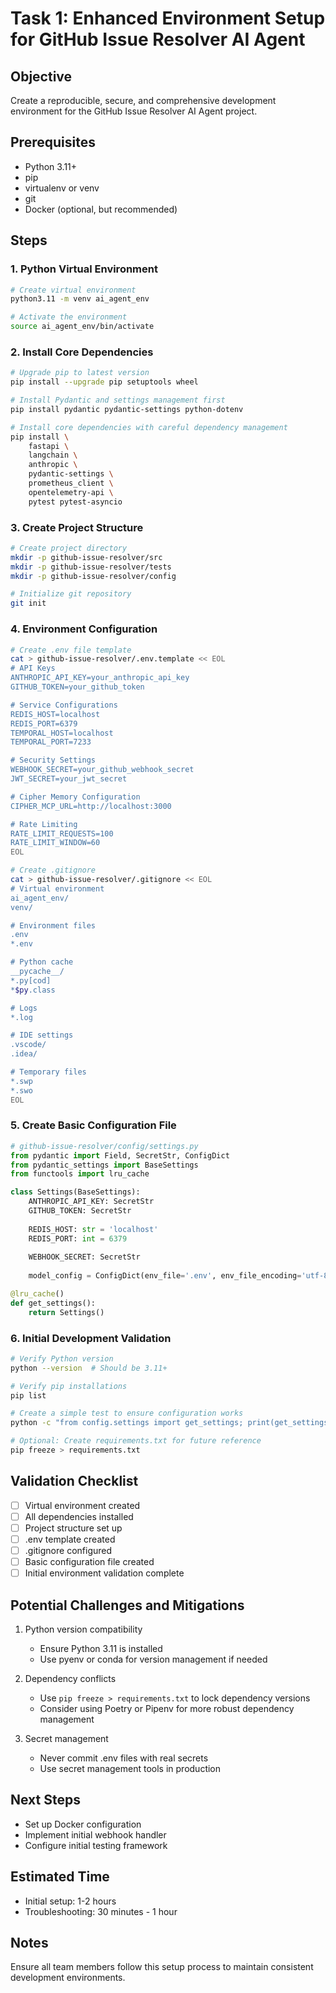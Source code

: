 # Task 1: Enhanced Environment Setup for GitHub Issue Resolver AI Agent

## Objective
Create a reproducible, secure, and comprehensive development environment for the GitHub Issue Resolver AI Agent project.

## Prerequisites
- Python 3.11+
- pip
- virtualenv or venv
- git
- Docker (optional, but recommended)

## Steps

### 1. Python Virtual Environment
```bash
# Create virtual environment
python3.11 -m venv ai_agent_env

# Activate the environment
source ai_agent_env/bin/activate
```

### 2. Install Core Dependencies
```bash
# Upgrade pip to latest version
pip install --upgrade pip setuptools wheel

# Install Pydantic and settings management first
pip install pydantic pydantic-settings python-dotenv

# Install core dependencies with careful dependency management
pip install \
    fastapi \
    langchain \
    anthropic \
    pydantic-settings \
    prometheus_client \
    opentelemetry-api \
    pytest pytest-asyncio
```

### 3. Create Project Structure
```bash
# Create project directory
mkdir -p github-issue-resolver/src
mkdir -p github-issue-resolver/tests
mkdir -p github-issue-resolver/config

# Initialize git repository
git init
```

### 4. Environment Configuration
```bash
# Create .env file template
cat > github-issue-resolver/.env.template << EOL
# API Keys
ANTHROPIC_API_KEY=your_anthropic_api_key
GITHUB_TOKEN=your_github_token

# Service Configurations
REDIS_HOST=localhost
REDIS_PORT=6379
TEMPORAL_HOST=localhost
TEMPORAL_PORT=7233

# Security Settings
WEBHOOK_SECRET=your_github_webhook_secret
JWT_SECRET=your_jwt_secret

# Cipher Memory Configuration
CIPHER_MCP_URL=http://localhost:3000

# Rate Limiting
RATE_LIMIT_REQUESTS=100
RATE_LIMIT_WINDOW=60
EOL

# Create .gitignore
cat > github-issue-resolver/.gitignore << EOL
# Virtual environment
ai_agent_env/
venv/

# Environment files
.env
*.env

# Python cache
__pycache__/
*.py[cod]
*$py.class

# Logs
*.log

# IDE settings
.vscode/
.idea/

# Temporary files
*.swp
*.swo
EOL
```

### 5. Create Basic Configuration File
```python
# github-issue-resolver/config/settings.py
from pydantic import Field, SecretStr, ConfigDict
from pydantic_settings import BaseSettings
from functools import lru_cache

class Settings(BaseSettings):
    ANTHROPIC_API_KEY: SecretStr
    GITHUB_TOKEN: SecretStr
    
    REDIS_HOST: str = 'localhost'
    REDIS_PORT: int = 6379
    
    WEBHOOK_SECRET: SecretStr
    
    model_config = ConfigDict(env_file='.env', env_file_encoding='utf-8')

@lru_cache()
def get_settings():
    return Settings()
```

### 6. Initial Development Validation
```bash
# Verify Python version
python --version  # Should be 3.11+

# Verify pip installations
pip list

# Create a simple test to ensure configuration works
python -c "from config.settings import get_settings; print(get_settings())"

# Optional: Create requirements.txt for future reference
pip freeze > requirements.txt
```

## Validation Checklist
- [ ] Virtual environment created
- [ ] All dependencies installed
- [ ] Project structure set up
- [ ] .env template created
- [ ] .gitignore configured
- [ ] Basic configuration file created
- [ ] Initial environment validation complete

## Potential Challenges and Mitigations
1. Python version compatibility
   - Ensure Python 3.11 is installed
   - Use pyenv or conda for version management if needed

2. Dependency conflicts
   - Use `pip freeze > requirements.txt` to lock dependency versions
   - Consider using Poetry or Pipenv for more robust dependency management

3. Secret management
   - Never commit .env files with real secrets
   - Use secret management tools in production

## Next Steps
- Set up Docker configuration
- Implement initial webhook handler
- Configure initial testing framework

## Estimated Time
- Initial setup: 1-2 hours
- Troubleshooting: 30 minutes - 1 hour

## Notes
Ensure all team members follow this setup process to maintain consistent development environments.